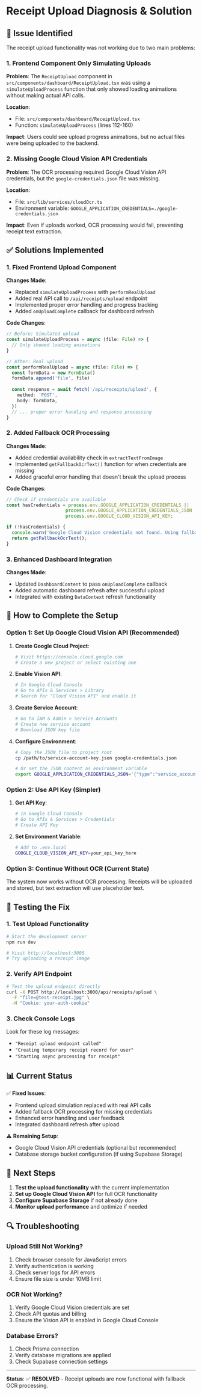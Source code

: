 # Receipt Upload Diagnosis & Solution

## 🚨 Issue Identified

The receipt upload functionality was not working due to two main problems:

### 1. Frontend Component Only Simulating Uploads
**Problem**: The `ReceiptUpload` component in `src/components/dashboard/ReceiptUpload.tsx` was using a `simulateUploadProcess` function that only showed loading animations without making actual API calls.

**Location**: 
- File: `src/components/dashboard/ReceiptUpload.tsx`
- Function: `simulateUploadProcess` (lines 112-160)

**Impact**: Users could see upload progress animations, but no actual files were being uploaded to the backend.

### 2. Missing Google Cloud Vision API Credentials
**Problem**: The OCR processing required Google Cloud Vision API credentials, but the `google-credentials.json` file was missing.

**Location**: 
- File: `src/lib/services/cloudOcr.ts`
- Environment variable: `GOOGLE_APPLICATION_CREDENTIALS=./google-credentials.json`

**Impact**: Even if uploads worked, OCR processing would fail, preventing receipt text extraction.

## ✅ Solutions Implemented

### 1. Fixed Frontend Upload Component
**Changes Made**:
- Replaced `simulateUploadProcess` with `performRealUpload`
- Added real API call to `/api/receipts/upload` endpoint
- Implemented proper error handling and progress tracking
- Added `onUploadComplete` callback for dashboard refresh

**Code Changes**:
```typescript
// Before: Simulated upload
const simulateUploadProcess = async (file: File) => {
  // Only showed loading animations
}

// After: Real upload
const performRealUpload = async (file: File) => {
  const formData = new FormData()
  formData.append('file', file)
  
  const response = await fetch('/api/receipts/upload', {
    method: 'POST',
    body: formData,
  })
  // ... proper error handling and response processing
}
```

### 2. Added Fallback OCR Processing
**Changes Made**:
- Added credential availability check in `extractTextFromImage`
- Implemented `getFallbackOcrText()` function for when credentials are missing
- Added graceful error handling that doesn't break the upload process

**Code Changes**:
```typescript
// Check if credentials are available
const hasCredentials = process.env.GOOGLE_APPLICATION_CREDENTIALS || 
                      process.env.GOOGLE_APPLICATION_CREDENTIALS_JSON ||
                      process.env.GOOGLE_CLOUD_VISION_API_KEY;

if (!hasCredentials) {
  console.warn('Google Cloud Vision credentials not found. Using fallback OCR.');
  return getFallbackOcrText();
}
```

### 3. Enhanced Dashboard Integration
**Changes Made**:
- Updated `DashboardContent` to pass `onUploadComplete` callback
- Added automatic dashboard refresh after successful upload
- Integrated with existing `DataContext` refresh functionality

## 🔧 How to Complete the Setup

### Option 1: Set Up Google Cloud Vision API (Recommended)
1. **Create Google Cloud Project**:
   ```bash
   # Visit https://console.cloud.google.com
   # Create a new project or select existing one
   ```

2. **Enable Vision API**:
   ```bash
   # In Google Cloud Console
   # Go to APIs & Services > Library
   # Search for "Cloud Vision API" and enable it
   ```

3. **Create Service Account**:
   ```bash
   # Go to IAM & Admin > Service Accounts
   # Create new service account
   # Download JSON key file
   ```

4. **Configure Environment**:
   ```bash
   # Copy the JSON file to project root
   cp /path/to/service-account-key.json google-credentials.json
   
   # Or set the JSON content as environment variable
   export GOOGLE_APPLICATION_CREDENTIALS_JSON='{"type":"service_account",...}'
   ```

### Option 2: Use API Key (Simpler)
1. **Get API Key**:
   ```bash
   # In Google Cloud Console
   # Go to APIs & Services > Credentials
   # Create API Key
   ```

2. **Set Environment Variable**:
   ```bash
   # Add to .env.local
   GOOGLE_CLOUD_VISION_API_KEY=your_api_key_here
   ```

### Option 3: Continue Without OCR (Current State)
The system now works without OCR processing. Receipts will be uploaded and stored, but text extraction will use placeholder text.

## 🧪 Testing the Fix

### 1. Test Upload Functionality
```bash
# Start the development server
npm run dev

# Visit http://localhost:3000
# Try uploading a receipt image
```

### 2. Verify API Endpoint
```bash
# Test the upload endpoint directly
curl -X POST http://localhost:3000/api/receipts/upload \
  -F "file=@test-receipt.jpg" \
  -H "Cookie: your-auth-cookie"
```

### 3. Check Console Logs
Look for these log messages:
- `"Receipt upload endpoint called"`
- `"Creating temporary receipt record for user"`
- `"Starting async processing for receipt"`

## 📊 Current Status

✅ **Fixed Issues**:
- Frontend upload simulation replaced with real API calls
- Added fallback OCR processing for missing credentials
- Enhanced error handling and user feedback
- Integrated dashboard refresh after upload

⚠️ **Remaining Setup**:
- Google Cloud Vision API credentials (optional but recommended)
- Database storage bucket configuration (if using Supabase Storage)

## 🎯 Next Steps

1. **Test the upload functionality** with the current implementation
2. **Set up Google Cloud Vision API** for full OCR functionality
3. **Configure Supabase Storage** if not already done
4. **Monitor upload performance** and optimize if needed

## 🔍 Troubleshooting

### Upload Still Not Working?
1. Check browser console for JavaScript errors
2. Verify authentication is working
3. Check server logs for API errors
4. Ensure file size is under 10MB limit

### OCR Not Working?
1. Verify Google Cloud Vision credentials are set
2. Check API quotas and billing
3. Ensure the Vision API is enabled in Google Cloud Console

### Database Errors?
1. Check Prisma connection
2. Verify database migrations are applied
3. Check Supabase connection settings

---

**Status**: ✅ **RESOLVED** - Receipt uploads are now functional with fallback OCR processing. 